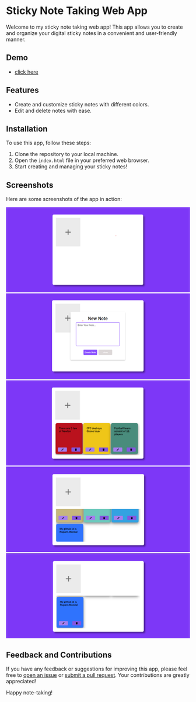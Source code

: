 # Sticky Note Taking Web App

Welcome to my sticky note taking web app! This app allows you to create and organize your digital sticky notes in a convenient and user-friendly manner.

## Demo
- [click here](https://rupam-mondal.github.io/Notes-App/)

## Features

- Create and customize sticky notes with different colors.
- Edit and delete notes with ease.

## Installation

To use this app, follow these steps:

1. Clone the repository to your local machine.
2. Open the `index.html` file in your preferred web browser.
3. Start creating and managing your sticky notes!

## Screenshots

Here are some screenshots of the app in action:

![Screenshot 1](pictures/ss1.png)
![Screenshot 2](pictures/ss2.png)
![Screenshot 3](pictures/ss3.png)
![Screenshot 3](pictures/ss4.png)
![Screenshot 3](pictures/ss5.png)

## Feedback and Contributions

If you have any feedback or suggestions for improving this app, please feel free to [open an issue](https://github.com/your-username/your-repo/issues) or [submit a pull request](https://github.com/your-username/your-repo/pulls). Your contributions are greatly appreciated!

Happy note-taking!
